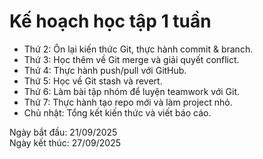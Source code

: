 # Kế hoạch học tập 1 tuần

- Thứ 2: Ôn lại kiến thức Git, thực hành commit & branch.
- Thứ 3: Học thêm về Git merge và giải quyết conflict.
- Thứ 4: Thực hành push/pull với GitHub.
- Thứ 5: Học về Git stash và revert.
- Thứ 6: Làm bài tập nhóm để luyện teamwork với Git.
- Thứ 7: Thực hành tạo repo mới và làm project nhỏ.
- Chủ nhật: Tổng kết kiến thức và viết báo cáo.

Ngày bắt đầu: 21/09/2025  
Ngày kết thúc: 27/09/2025
